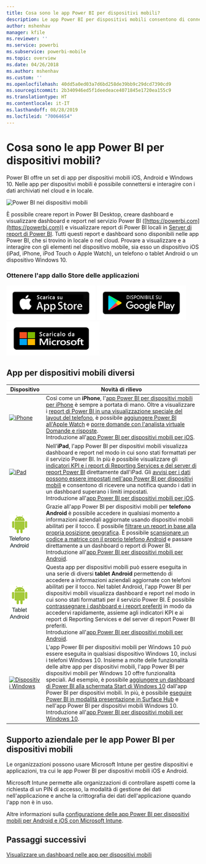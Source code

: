 ```yaml
---
title: Cosa sono le app Power BI per dispositivi mobili?
description: Le app Power BI per dispositivi mobili consentono di connettersi ai dati locali o nel cloud. Visualizzare report e dashboard di Power BI nel dispositivo mobile.
author: mshenhav
manager: kfile
ms.reviewer: ''
ms.service: powerbi
ms.subservice: powerbi-mobile
ms.topic: overview
ms.date: 04/26/2018
ms.author: mshenhav
ms.custom: ''
ms.openlocfilehash: 40dd5a0ed03a7d6bd258de39bb9c29dcd7390cd9
ms.sourcegitcommit: 2b340946ed5f1deedeace4071845e1720ea155c9
ms.translationtype: HT
ms.contentlocale: it-IT
ms.lasthandoff: 08/28/2019
ms.locfileid: "70064654"
---
```

# <a name="what-are-the-power-bi-mobile-apps"></a>Cosa sono le app Power BI per dispositivi mobili?
Power BI offre un set di app per dispositivi mobili iOS, Android e Windows 10. Nelle app per dispositivi mobili è possibile connettersi e interagire con i dati archiviati nel cloud e in locale. 

![Power BI nei dispositivi mobili](./media/mobile-apps-for-mobile-devices/power-bi-mobile-apps-all-up.png)

È possibile creare report in Power BI Desktop, creare dashboard e visualizzare dashboard e report nel servizio Power BI ([https://powerbi.com](https://powerbi.com)) e visualizzare report di Power BI locali in [Server di report di Power BI](../../report-server/get-started.md). Tutti questi report e dashboard sono disponibili nelle app Power BI, che si trovino in locale o nel cloud. Provare a visualizzare e a interagire con gli elementi nel dispositivo mobile, sia esso un dispositivo iOS (iPad, iPhone, iPod Touch o Apple Watch), un telefono o tablet Android o un dispositivo Windows 10.

### <a name="get-the-app-from-the-application-store"></a>Ottenere l'app dallo Store delle applicazioni 

[![Passare a Power BI in App Store](./media/mobile-apps-for-mobile-devices/mobile-apps-app-store.png)](https://go.microsoft.com/fwlink/?LinkId=526218&clcid=0x409) [ ![Passare a Power BI in Google Play](./media/mobile-apps-for-mobile-devices/mobile-apps-google-play.png)](https://go.microsoft.com/fwlink/?LinkId=544867&clcid=0x409) [ ![Passare a Power BI in Windows Store](./media/mobile-apps-for-mobile-devices/mobile-apps-windows-store.png)](https://go.microsoft.com/fwlink/?LinkId=526478&clcid=0x409)

## <a name="mobile-apps-for-different-devices"></a>App per dispositivi mobili diversi

| **Dispositivo** | **Novità di rilievo** |
| --- | --- |
| [![iPhone](./media/mobile-apps-for-mobile-devices/iphone-logo-50-px.png)](mobile-iphone-app-get-started.md) |Così come un **iPhone**, l'[app Power BI per dispositivi mobili per iPhone](mobile-iphone-app-get-started.md) è sempre a portata di mano. Oltre a visualizzare i [report di Power BI in una visualizzazione speciale del layout del telefono](mobile-apps-view-phone-report.md), è possibile [aggiungere Power BI all'Apple Watch](mobile-apple-watch.md) e [porre domande con l'analista virtuale Domande e risposte](mobile-apps-ios-qna.md). <br/>Introduzione all'[app Power BI per dispositivi mobili per iOS](mobile-iphone-app-get-started.md). |
| [![iPad](./media/mobile-apps-for-mobile-devices/ipad-logo-50-px.png)](mobile-iphone-app-get-started.md) |Nell'**iPad**, l'app Power BI per dispositivi mobili visualizza dashboard e report nel modo in cui sono stati formattati per il servizio Power BI. In più è possibile visualizzare gli [indicatori KPI e i report di Reporting Services e del server di report Power BI](mobile-app-ssrs-kpis-mobile-on-premises-reports.md) direttamente dall'iPad. Gli [avvisi per i dati possono essere impostati nell'app Power BI per dispositivi mobili](mobile-set-data-alerts-in-the-mobile-apps.md) e consentono di ricevere una notifica quando i dati in un dashboard superano i limiti impostati. <br/>Introduzione all'[app Power BI per dispositivi mobili per iOS](mobile-iphone-app-get-started.md). |
| [![Telefono Android](media/mobile-apps-for-mobile-devices/android-phone-logo-50-px.png)](mobile-android-app-get-started.md) |Grazie all'app Power BI per dispositivi mobili per **telefono Android** è possibile accedere in qualsiasi momento a informazioni aziendali aggiornate usando dispositivi mobili abilitati per il tocco. È possibile [filtrare un report in base alla propria posizione geografica](mobile-apps-geographic-filtering.md). È possibile [scansionare un codice a matrice con il proprio telefono Android](mobile-apps-qr-code.md) e passare direttamente a un dashboard o report di Power BI. <br/>Introduzione all'[app Power BI per dispositivi mobili per Android](mobile-android-app-get-started.md). |
| [![Tablet Android](./media/mobile-apps-for-mobile-devices/android-tablet-logo-50-px.png)](mobile-android-app-get-started.md) |Questa app per dispositivi mobili può essere eseguita in una serie di diversi **tablet Android** permettendo di accedere a informazioni aziendali aggiornate con telefoni abilitati per il tocco. Nel tablet Android, l'app Power BI per dispositivi mobili visualizza dashboard e report nel modo in cui sono stati formattati per il servizio Power BI. È possibile [contrassegnare i dashboard e i report preferiti](mobile-apps-favorites.md) in modo da accedervi rapidamente, assieme agli indicatori KPI e ai report di Reporting Services e del server di report Power BI preferiti. <br/>Introduzione all'[app Power BI per dispositivi mobili per Android](mobile-android-app-get-started.md). |
| [![Dispositivi Windows](./media/mobile-apps-for-mobile-devices/win-10-logo-50-px.png)](../../desktop-getting-started.md) |L'app Power BI per dispositivi mobili per Windows 10 può essere eseguita in qualsiasi dispositivo Windows 10, inclusi i telefoni Windows 10. Insieme a molte delle funzionalità delle altre app per dispositivi mobili, l'app Power BI per dispositivi mobili per Windows 10 offre funzionalità speciali. Ad esempio, è possibile [aggiungere un dashboard di Power BI alla schermata Start di Windows 10](mobile-pin-dashboard-start-screen-windows-10-phone-app.md) dall'app Power BI per dispositivi mobili. In più, è possibile [eseguire Power BI in modalità presentazione in Surface Hub](mobile-windows-10-app-presentation-mode.md) e nell'app Power BI per dispositivi mobili Windows 10. <br/>Introduzione all'[app Power BI per dispositivi mobili per Windows 10](mobile-windows-10-phone-app-get-started.md). ||| 

## <a name="enterprise-support-for-the-power-bi-mobile-apps"></a>Supporto aziendale per le app Power BI per dispositivi mobili
Le organizzazioni possono usare Microsoft Intune per gestire dispositivi e applicazioni, tra cui le app Power BI per dispositivi mobili iOS e Android.

Microsoft Intune permette alle organizzazioni di controllare aspetti come la richiesta di un PIN di accesso, la modalità di gestione dei dati nell'applicazione e anche la crittografia dei dati dell'applicazione quando l'app non è in uso.

Altre informazioni sulla [configurazione delle app Power BI per dispositivi mobili per Android e iOS con Microsoft Intune](../../service-admin-mobile-intune.md). 

## <a name="next-steps"></a>Passaggi successivi
[Visualizzare un dashboard nelle app per dispositivi mobili](mobile-apps-quickstart-view-dashboard-report.md)


